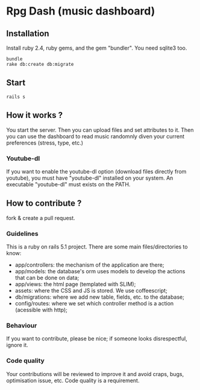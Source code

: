 # Rpg Dash (music dashboard)

## Installation
Install ruby 2.4, ruby gems, and the gem "bundler". You need sqlite3 too.

    bundle
    rake db:create db:migrate

## Start

    rails s

## How it works ?
You start the server.
Then you can upload files and set attributes to it.
Then you can use the dashboard to read music randomnly diven your current preferences (stress, type, etc.)

### Youtube-dl
If you want to enable the youtube-dl option (download files directly from youtube), you must have "youtube-dl" installed on your system. An executable "youtube-dl" must exists on the PATH.

## How to contribute ?
fork & create a pull request.

### Guidelines
This is a ruby on rails 5.1 project.
There are some main files/directories to know:

- app/controllers: the mechanism of the application are there;
- app/models: the database's orm uses models to develop the actions that can be done on data;
- app/views: the html page (templated with SLIM);
- assets: where the CSS and JS is stored. We use coffeescript;
- db/migrations: where we add new table, fields, etc. to the database;
- config/routes: where we set which controller method is a action (acessible with http);

### Behaviour
If you want to contribute, please be nice; if someone looks disrespectful, ignore it.

### Code quality
Your contributions will be reviewed to improve it and avoid craps, bugs, optimisation issue, etc.
Code quality is a requirement.

